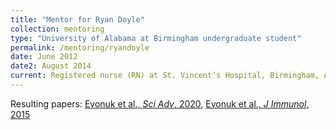 ```yaml
---
title: "Mentor for Ryan Doyle"
collection: mentoring
type: "University of Alabama at Birmingham undergraduate student"
permalink: /mentoring/ryandoyle
date: June 2012
date2: August 2014
current: Registered nurse (RN) at St. Vincent’s Hospital, Birmingham, AL
---
```


Resulting papers: <a href="https://doi.org/10.1126/sciadv.aax5936" target="_blank">Evonuk et al., <i>Sci Adv</i>, 2020</a>, <a href="https://doi.org/10.4049/jimmunol.1401108" target="_blank">Evonuk et al., <i>J Immunol</i>, 2015</a>